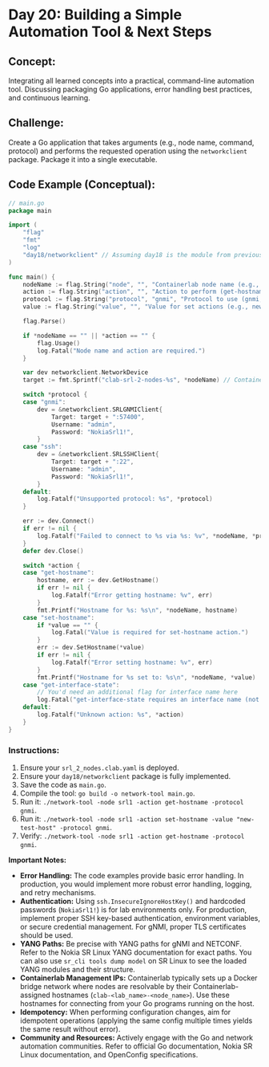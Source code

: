 # **Day 20: Building a Simple Automation Tool & Next Steps**

##  **Concept:** 
Integrating all learned concepts into a practical, command-line automation tool. Discussing packaging Go applications, error handling best practices, and continuous learning.

## **Challenge:** 
Create a Go application that takes arguments (e.g., node name, command, protocol) and performs the requested operation using the `networkclient` package. Package it into a single executable.

## **Code Example (Conceptual):**
```go
// main.go
package main

import (
    "flag"
    "fmt"
    "log"
    "day18/networkclient" // Assuming day18 is the module from previous day
)

func main() {
    nodeName := flag.String("node", "", "Containerlab node name (e.g., srl1)")
    action := flag.String("action", "", "Action to perform (get-hostname, set-hostname, get-interface-state)")
    protocol := flag.String("protocol", "gnmi", "Protocol to use (gnmi, ssh)")
    value := flag.String("value", "", "Value for set actions (e.g., new hostname)")

    flag.Parse()

    if *nodeName == "" || *action == "" {
        flag.Usage()
        log.Fatal("Node name and action are required.")
    }

    var dev networkclient.NetworkDevice
    target := fmt.Sprintf("clab-srl-2-nodes-%s", *nodeName) // Containerlab convention

    switch *protocol {
    case "gnmi":
        dev = &networkclient.SRLGNMIClient{
            Target: target + ":57400",
            Username: "admin",
            Password: "NokiaSrl1!",
        }
    case "ssh":
        dev = &networkclient.SRLSSHClient{
            Target: target + ":22",
            Username: "admin",
            Password: "NokiaSrl1!",
        }
    default:
        log.Fatalf("Unsupported protocol: %s", *protocol)
    }

    err := dev.Connect()
    if err != nil {
        log.Fatalf("Failed to connect to %s via %s: %v", *nodeName, *protocol, err)
    }
    defer dev.Close()

    switch *action {
    case "get-hostname":
        hostname, err := dev.GetHostname()
        if err != nil {
            log.Fatalf("Error getting hostname: %v", err)
        }
        fmt.Printf("Hostname for %s: %s\n", *nodeName, hostname)
    case "set-hostname":
        if *value == "" {
            log.Fatal("Value is required for set-hostname action.")
        }
        err := dev.SetHostname(*value)
        if err != nil {
            log.Fatalf("Error setting hostname: %v", err)
        }
        fmt.Printf("Hostname for %s set to: %s\n", *nodeName, *value)
    case "get-interface-state":
        // You'd need an additional flag for interface name here
        log.Fatal("get-interface-state requires an interface name (not implemented in this example).")
    default:
        log.Fatalf("Unknown action: %s", *action)
    }
}
```
### **Instructions:**
1.  Ensure your `srl_2_nodes.clab.yaml` is deployed.
2.  Ensure your `day18/networkclient` package is fully implemented.
3.  Save the code as `main.go`.
4.  Compile the tool: `go build -o network-tool main.go`.
5.  Run it: `./network-tool -node srl1 -action get-hostname -protocol gnmi`.
6.  Run it: `./network-tool -node srl1 -action set-hostname -value "new-test-host" -protocol gnmi`.
7.  Verify: `./network-tool -node srl1 -action get-hostname -protocol gnmi`.


**Important Notes:**

  * **Error Handling:** The code examples provide basic error handling. In production, you would implement more robust error handling, logging, and retry mechanisms.
  * **Authentication:** Using `ssh.InsecureIgnoreHostKey()` and hardcoded passwords (`NokiaSrl1!`) is for lab environments only. For production, implement proper SSH key-based authentication, environment variables, or secure credential management. For gNMI, proper TLS certificates should be used.
  * **YANG Paths:** Be precise with YANG paths for gNMI and NETCONF. Refer to the Nokia SR Linux YANG documentation for exact paths. You can also use `sr_cli tools dump model` on SR Linux to see the loaded YANG modules and their structure.
  * **Containerlab Management IPs:** Containerlab typically sets up a Docker bridge network where nodes are resolvable by their Containerlab-assigned hostnames (`clab-<lab_name>-<node_name>`). Use these hostnames for connecting from your Go programs running on the host.
  * **Idempotency:** When performing configuration changes, aim for idempotent operations (applying the same config multiple times yields the same result without error).
  * **Community and Resources:** Actively engage with the Go and network automation communities. Refer to official Go documentation, Nokia SR Linux documentation, and OpenConfig specifications.

